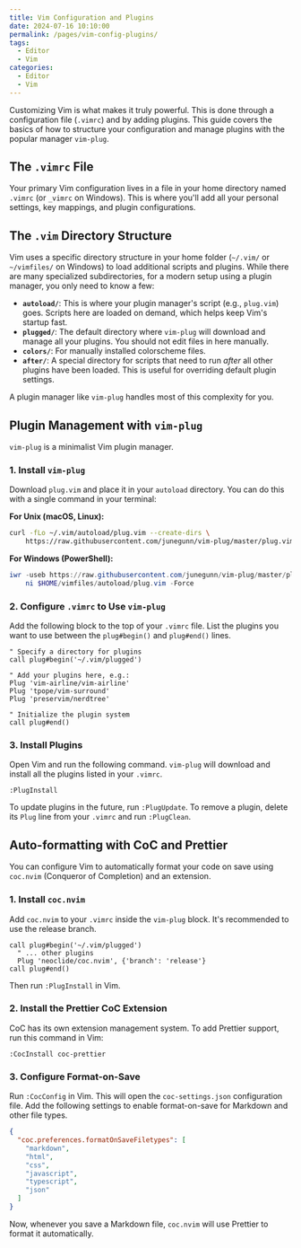 ```yaml
---
title: Vim Configuration and Plugins
date: 2024-07-16 10:10:00
permalink: /pages/vim-config-plugins/
tags:
  - Editor
  - Vim
categories:
  - Editor
  - Vim
---
```


Customizing Vim is what makes it truly powerful. This is done through a configuration file (`.vimrc`) and by adding plugins. This guide covers the basics of how to structure your configuration and manage plugins with the popular manager `vim-plug`.

<!--more-->

## The `.vimrc` File

Your primary Vim configuration lives in a file in your home directory named `.vimrc` (or `_vimrc` on Windows). This is where you'll add all your personal settings, key mappings, and plugin configurations.

## The `.vim` Directory Structure

Vim uses a specific directory structure in your home folder (`~/.vim/` or `~/vimfiles/` on Windows) to load additional scripts and plugins. While there are many specialized subdirectories, for a modern setup using a plugin manager, you only need to know a few:

- **`autoload/`**: This is where your plugin manager's script (e.g., `plug.vim`) goes. Scripts here are loaded on demand, which helps keep Vim's startup fast.
- **`plugged/`**: The default directory where `vim-plug` will download and manage all your plugins. You should not edit files in here manually.
- **`colors/`**: For manually installed colorscheme files.
- **`after/`**: A special directory for scripts that need to run *after* all other plugins have been loaded. This is useful for overriding default plugin settings.

A plugin manager like `vim-plug` handles most of this complexity for you.

## Plugin Management with `vim-plug`

`vim-plug` is a minimalist Vim plugin manager.

### 1. Install `vim-plug`

Download `plug.vim` and place it in your `autoload` directory. You can do this with a single command in your terminal:

**For Unix (macOS, Linux):**
```sh
curl -fLo ~/.vim/autoload/plug.vim --create-dirs \
    https://raw.githubusercontent.com/junegunn/vim-plug/master/plug.vim
```

**For Windows (PowerShell):**
```powershell
iwr -useb https://raw.githubusercontent.com/junegunn/vim-plug/master/plug.vim |`
    ni $HOME/vimfiles/autoload/plug.vim -Force
```

### 2. Configure `.vimrc` to Use `vim-plug`

Add the following block to the top of your `.vimrc` file. List the plugins you want to use between the `plug#begin()` and `plug#end()` lines.

```vim
" Specify a directory for plugins
call plug#begin('~/.vim/plugged')

" Add your plugins here, e.g.:
Plug 'vim-airline/vim-airline'
Plug 'tpope/vim-surround'
Plug 'preservim/nerdtree'

" Initialize the plugin system
call plug#end()
```

### 3. Install Plugins

Open Vim and run the following command. `vim-plug` will download and install all the plugins listed in your `.vimrc`.

```vim
:PlugInstall
```

To update plugins in the future, run `:PlugUpdate`. To remove a plugin, delete its `Plug` line from your `.vimrc` and run `:PlugClean`.

## Auto-formatting with CoC and Prettier

You can configure Vim to automatically format your code on save using `coc.nvim` (Conqueror of Completion) and an extension.

### 1. Install `coc.nvim`

Add `coc.nvim` to your `.vimrc` inside the `vim-plug` block. It's recommended to use the release branch.

```vim
call plug#begin('~/.vim/plugged')
  " ... other plugins
  Plug 'neoclide/coc.nvim', {'branch': 'release'}
call plug#end()
```

Then run `:PlugInstall` in Vim.

### 2. Install the Prettier CoC Extension

CoC has its own extension management system. To add Prettier support, run this command in Vim:

```vim
:CocInstall coc-prettier
```

### 3. Configure Format-on-Save

Run `:CocConfig` in Vim. This will open the `coc-settings.json` configuration file. Add the following settings to enable format-on-save for Markdown and other file types.

```json
{
  "coc.preferences.formatOnSaveFiletypes": [
    "markdown",
    "html",
    "css",
    "javascript",
    "typescript",
    "json"
  ]
}
```

Now, whenever you save a Markdown file, `coc.nvim` will use Prettier to format it automatically.